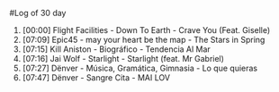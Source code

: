 #Log of 30 day

1. [00:00] Flight Facilities - Down To Earth - Crave You (Feat. Giselle)
1. [07:09] Epic45 - may your heart be the map - The Stars in Spring
1. [07:15] Kill Aniston - Biográfico - Tendencia Al Mar
1. [07:16] Jai Wolf - Starlight - Starlight (feat. Mr Gabriel)
1. [07:27] Dënver - Música, Gramática, Gimnasia - Lo que quieras
1. [07:47] Dënver - Sangre Cita - MAI LOV
